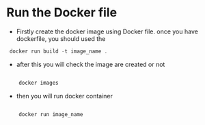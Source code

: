 # Run the Docker file

- Firstly create the docker image using Docker file. once you have dockerfile, you should used the 
```javascript
 docker run build -t image_name .

```
- after this you will check the image are created or not

```javascript 

    docker images
```
- then you will run docker container 

```javascript

    docker run image_name
```
